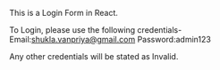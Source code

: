 This is a Login Form in React.

To Login, please use the following credentials-
Email:shukla.vanpriya@gmail.com
Password:admin123

Any other credentials will be stated as Invalid.

